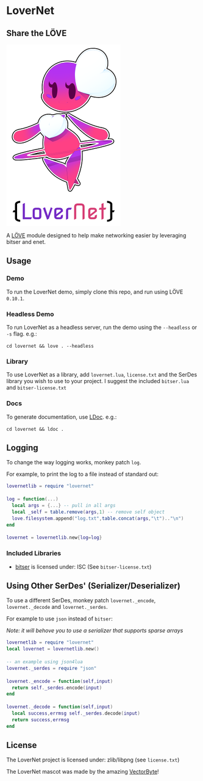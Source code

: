 # LoverNet

## Share the LÖVE

![LoverNet Mascot & Logo](dev/mascot-and-logo-mini.png)

A [LÖVE](https://love2d.org/) module designed to help make networking easier by
leveraging bitser and enet.

## Usage

### Demo

To run the LoverNet demo, simply clone this repo, and run using LÖVE `0.10.1`.

### Headless Demo

To run LoverNet as a headless server, run the demo using the `--headless` or `-s`
flag. e.g.:

`cd lovernet && love . --headless`

### Library

To use LoverNet as a library, add `lovernet.lua`, `license.txt` and the SerDes
library you wish to use to your project. I suggest the included `bitser.lua` and
`bitser-license.txt`

### Docs

To generate documentation, use [LDoc](http://stevedonovan.github.io/ldoc/). e.g.:

`cd lovernet && ldoc .`

## Logging

To change the way logging works, monkey patch `log`.

For example, to print the log to a file instead of standard out:

```lua
lovernetlib = require "lovernet"

log = function(...)
  local args = {...} -- pull in all args
  local _self = table.remove(args,1) -- remove self object
  love.filesystem.append("log.txt",table.concat(args,"\t").."\n")
end

lovernet = lovernetlib.new{log=log}
```

### Included Libraries

* [bitser](https://github.com/gvx/bitser) is licensed under: ISC (See `bitser-license.txt`)

## Using Other SerDes' (Serializer/Deserializer)

To use a different SerDes, monkey patch `lovernet._encode`, `lovernet._decode` and `lovernet._serdes`.

For example to use `json` instead of `bitser`:

_Note: it will behove you to use a serializer that supports sparse arrays_

```lua
lovernetlib = require "lovernet"
local lovernet = lovernetlib.new()

-- an example using json4lua
lovernet._serdes = require "json"

lovernet._encode = function(self,input)
  return self._serdes.encode(input)
end

lovernet._decode = function(self,input)
  local success,errmsg self._serdes.decode(input)
  return success,errmsg
end
```

## License

The LoverNet project is licensed under: zlib/libpng (see `license.txt`)

The LoverNet mascot was made by the amazing [VectorByte](https://github.com/Vectorbyte)!
